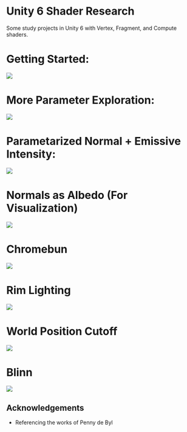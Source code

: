 # Unity 6 Shader Research

Some study projects in Unity 6 with Vertex, Fragment, and Compute shaders.

# Getting Started:
<img src="Images\Starting.png">

# More Parameter Exploration:
<img src="Images\Zombunny.png">

# Parametarized Normal + Emissive Intensity:
<img src="Images\Normals.png">

# Normals as Albedo (For Visualization)
<img src="Images\AlbedoNrm.png">

# Chromebun
<img src="Images\ChromeBun.png">

# Rim Lighting
<img src="Images\rim.png">

# World Position Cutoff
<img src="Images\worldpos.png">

# Blinn
<img src="Images\blinn.png">


## Acknowledgements

 - Referencing the works of Penny de Byl
